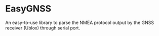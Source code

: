 # EasyGNSS
An easy-to-use library to parse the NMEA protocol output by the GNSS receiver (Ublox) through serial port.
